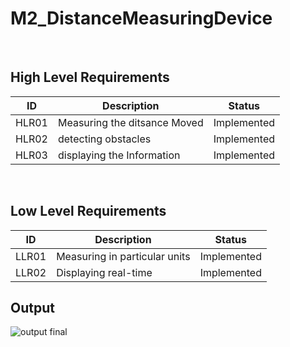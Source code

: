 # M2_DistanceMeasuringDevice

<br>

## High Level Requirements
  
| ID | Description | Status |
|----|-------------|--------|
| HLR01 | Measuring the ditsance  Moved  | Implemented |
| HLR02 | detecting obstacles    | Implemented |
| HLR03 | displaying the Information  | Implemented |
<br>

## Low Level Requirements
 
| ID | Description | Status |
|----|-------------|--------|
| LLR01 | Measuring in particular units         | Implemented |
| LLR02 |  Displaying real-time    | Implemented |


## Output
![output final](https://user-images.githubusercontent.com/98815258/157300848-d8fb4209-b3cc-4081-9e7d-cf8baf50182d.jpeg)
